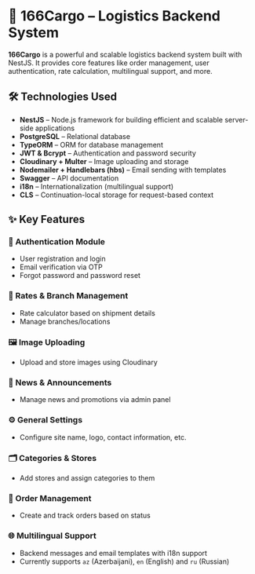 # 🚚 166Cargo – Logistics Backend System

**166Cargo** is a powerful and scalable logistics backend system built with NestJS. It provides core features like order management, user authentication, rate calculation, multilingual support, and more.

## 🛠 Technologies Used

- **NestJS** – Node.js framework for building efficient and scalable server-side applications
- **PostgreSQL** – Relational database
- **TypeORM** – ORM for database management
- **JWT & Bcrypt** – Authentication and password security
- **Cloudinary + Multer** – Image uploading and storage
- **Nodemailer + Handlebars (hbs)** – Email sending with templates
- **Swagger** – API documentation
- **i18n** – Internationalization (multilingual support)
- **CLS** – Continuation-local storage for request-based context

## ✨ Key Features

### 🔐 Authentication Module
- User registration and login
- Email verification via OTP
- Forgot password and password reset

### 🚛 Rates & Branch Management
- Rate calculator based on shipment details
- Manage branches/locations

### 🖼️ Image Uploading
- Upload and store images using Cloudinary

### 📰 News & Announcements
- Manage news and promotions via admin panel

### ⚙️ General Settings
- Configure site name, logo, contact information, etc.

### 🗂️ Categories & Stores
- Add stores and assign categories to them

### 🛒 Order Management
- Create and track orders based on status

### 🌐 Multilingual Support
- Backend messages and email templates with i18n support
- Currently supports `az` (Azerbaijani), `en` (English) and `ru` (Russian)